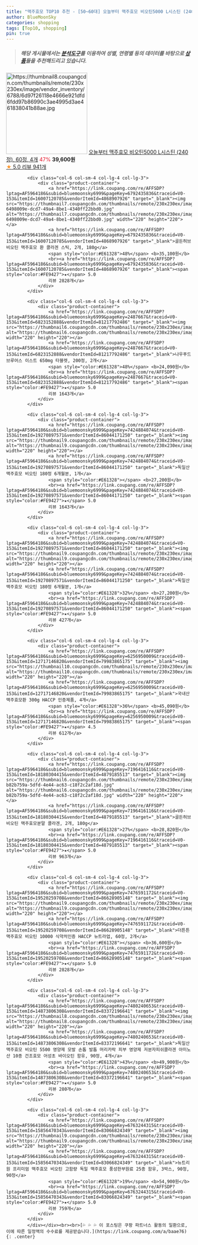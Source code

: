 ```yaml
---
title: "맥주효모 TOP10 추천 - [50~60대] 오늘부터 맥주효모 비오틴5000 L시스틴 (240정), 60정, 4개"
author: BlueMoonSky
categories: shopping
tags: [Top10, shopping]
pin: true
---
```


> ##### 해당 게시물에서는 [**분석도구**](https://itemscout.io/)를 이용하여 **성별**, **연령별** 등의 데이터를 바탕으로 [**상품**](https://link.coupang.com/a/baae76)들을 추천해드리고 있습니다.
<div class="container"><div class="row">
            <div class="col-6 col-sm-4 col-lg-4 col-lg-3">
                <div class="product-container">
                    <a href="https://link.coupang.com/re/AFFSDP?lptag=AF5964186&subid=bluemoonsky6999&pageKey=7154153560&traceid=V0-153&itemId=17992999207&vendorItemId=86750699775" target="_blank"><img src="https://thumbnail8.coupangcdn.com/thumbnails/remote/230x230ex/image/vendor_inventory/6788/6d97f26118e4666e921dfd6fdd97b86990c3ae4995d3ae461838041b88ae.jpg" alt="https://thumbnail8.coupangcdn.com/thumbnails/remote/230x230ex/image/vendor_inventory/6788/6d97f26118e4666e921dfd6fdd97b86990c3ae4995d3ae461838041b88ae.jpg" width="220" height="220"></a>
                    <a href="https://link.coupang.com/re/AFFSDP?lptag=AF5964186&subid=bluemoonsky6999&pageKey=7154153560&traceid=V0-153&itemId=17992999207&vendorItemId=86750699775" target="_blank">오늘부터 맥주효모 비오틴5000 L시스틴 (240정), 60정, 4개</a>
                    <span style="color:#E61328">47%</span> <b>39,600원</b>
                    <br><a href="https://link.coupang.com/re/AFFSDP?lptag=AF5964186&subid=bluemoonsky6999&pageKey=7154153560&traceid=V0-153&itemId=17992999207&vendorItemId=86750699775" target="_blank"><span style="color:#FE9427">★</span> 5.0
                    리뷰 941개</a>
                </div>
            </div>
            
            <div class="col-6 col-sm-4 col-lg-4 col-lg-3">
                <div class="product-container">
                    <a href="https://link.coupang.com/re/AFFSDP?lptag=AF5964186&subid=bluemoonsky6999&pageKey=6792435836&traceid=V0-153&itemId=16007120785&vendorItemId=4868907926" target="_blank"><img src="https://thumbnail7.coupangcdn.com/thumbnails/remote/230x230ex/image/retail/images/7733572323836136-6498009e-dcd7-49a4-8be1-4340ff22bbd0.jpg" alt="https://thumbnail7.coupangcdn.com/thumbnails/remote/230x230ex/image/retail/images/7733572323836136-6498009e-dcd7-49a4-8be1-4340ff22bbd0.jpg" width="220" height="220"></a>
                    <a href="https://link.coupang.com/re/AFFSDP?lptag=AF5964186&subid=bluemoonsky6999&pageKey=6792435836&traceid=V0-153&itemId=16007120785&vendorItemId=4868907926" target="_blank">골든허브 비오틴 맥주효모 환 콜라겐 스틱, 2개, 180g</a>
                    <span style="color:#E61328">48%</span> <b>35,100원</b>
                    <br><a href="https://link.coupang.com/re/AFFSDP?lptag=AF5964186&subid=bluemoonsky6999&pageKey=6792435836&traceid=V0-153&itemId=16007120785&vendorItemId=4868907926" target="_blank"><span style="color:#FE9427">★</span> 5.0
                    리뷰 2828개</a>
                </div>
            </div>
            
            <div class="col-6 col-sm-4 col-lg-4 col-lg-3">
                <div class="product-container">
                    <a href="https://link.coupang.com/re/AFFSDP?lptag=AF5964186&subid=bluemoonsky6999&pageKey=2487667&traceid=V0-153&itemId=6823152888&vendorItemId=81217792486" target="_blank"><img src="https://thumbnail6.coupangcdn.com/thumbnails/remote/230x230ex/image/vendor_inventory/e4f4/4afc7171002b374cc0d593cab6ebc7b47d0d765fbfbcb099662edbe06e0a.png" alt="https://thumbnail6.coupangcdn.com/thumbnails/remote/230x230ex/image/vendor_inventory/e4f4/4afc7171002b374cc0d593cab6ebc7b47d0d765fbfbcb099662edbe06e0a.png" width="220" height="220"></a>
                    <a href="https://link.coupang.com/re/AFFSDP?lptag=AF5964186&subid=bluemoonsky6999&pageKey=2487667&traceid=V0-153&itemId=6823152888&vendorItemId=81217792486" target="_blank">나우푸드 브루어스 이스트 650mg 타블렛, 200정, 2개</a>
                    <span style="color:#E61328">48%</span> <b>24,090원</b>
                    <br><a href="https://link.coupang.com/re/AFFSDP?lptag=AF5964186&subid=bluemoonsky6999&pageKey=2487667&traceid=V0-153&itemId=6823152888&vendorItemId=81217792486" target="_blank"><span style="color:#FE9427">★</span> 5.0
                    리뷰 1643개</a>
                </div>
            </div>
            
            <div class="col-6 col-sm-4 col-lg-4 col-lg-3">
                <div class="product-container">
                    <a href="https://link.coupang.com/re/AFFSDP?lptag=AF5964186&subid=bluemoonsky6999&pageKey=7424884074&traceid=V0-153&itemId=19270897571&vendorItemId=86044171250" target="_blank"><img src="https://thumbnail9.coupangcdn.com/thumbnails/remote/230x230ex/image/vendor_inventory/a636/23316d1133028214633475fcfffadd49a57e9b98ec5c0107b485a1bbe6b0.jpg" alt="https://thumbnail9.coupangcdn.com/thumbnails/remote/230x230ex/image/vendor_inventory/a636/23316d1133028214633475fcfffadd49a57e9b98ec5c0107b485a1bbe6b0.jpg" width="220" height="220"></a>
                    <a href="https://link.coupang.com/re/AFFSDP?lptag=AF5964186&subid=bluemoonsky6999&pageKey=7424884074&traceid=V0-153&itemId=19270897571&vendorItemId=86044171250" target="_blank">독일산 맥주효모 비오틴 180정 6개월분, 1개</a>
                    <span style="color:#E61328"></span> <b>27,200원</b>
                    <br><a href="https://link.coupang.com/re/AFFSDP?lptag=AF5964186&subid=bluemoonsky6999&pageKey=7424884074&traceid=V0-153&itemId=19270897571&vendorItemId=86044171250" target="_blank"><span style="color:#FE9427">★</span> 5.0
                    리뷰 1643개</a>
                </div>
            </div>
            
            <div class="col-6 col-sm-4 col-lg-4 col-lg-3">
                <div class="product-container">
                    <a href="https://link.coupang.com/re/AFFSDP?lptag=AF5964186&subid=bluemoonsky6999&pageKey=7424884074&traceid=V0-153&itemId=19270897571&vendorItemId=86044171250" target="_blank"><img src="https://thumbnail9.coupangcdn.com/thumbnails/remote/230x230ex/image/vendor_inventory/a636/23316d1133028214633475fcfffadd49a57e9b98ec5c0107b485a1bbe6b0.jpg" alt="https://thumbnail9.coupangcdn.com/thumbnails/remote/230x230ex/image/vendor_inventory/a636/23316d1133028214633475fcfffadd49a57e9b98ec5c0107b485a1bbe6b0.jpg" width="220" height="220"></a>
                    <a href="https://link.coupang.com/re/AFFSDP?lptag=AF5964186&subid=bluemoonsky6999&pageKey=7424884074&traceid=V0-153&itemId=19270897571&vendorItemId=86044171250" target="_blank">독일산 맥주효모 비오틴 180정 6개월분, 1개</a>
                    <span style="color:#E61328">32%</span> <b>27,200원</b>
                    <br><a href="https://link.coupang.com/re/AFFSDP?lptag=AF5964186&subid=bluemoonsky6999&pageKey=7424884074&traceid=V0-153&itemId=19270897571&vendorItemId=86044171250" target="_blank"><span style="color:#FE9427">★</span> 5.0
                    리뷰 427개</a>
                </div>
            </div>
            
            <div class="col-6 col-sm-4 col-lg-4 col-lg-3">
                <div class="product-container">
                    <a href="https://link.coupang.com/re/AFFSDP?lptag=AF5964186&subid=bluemoonsky6999&pageKey=6256950009&traceid=V0-153&itemId=12717146820&vendorItemId=79983865175" target="_blank"><img src="https://thumbnail10.coupangcdn.com/thumbnails/remote/230x230ex/image/vendor_inventory/50d0/07ba9c77856421e833f8817317490df5b54b7becd9c65433b588097d3064.jpg" alt="https://thumbnail10.coupangcdn.com/thumbnails/remote/230x230ex/image/vendor_inventory/50d0/07ba9c77856421e833f8817317490df5b54b7becd9c65433b588097d3064.jpg" width="220" height="220"></a>
                    <a href="https://link.coupang.com/re/AFFSDP?lptag=AF5964186&subid=bluemoonsky6999&pageKey=6256950009&traceid=V0-153&itemId=12717146820&vendorItemId=79983865175" target="_blank">국내산 맥주효모환 300g HACCP 인증제품, 4개</a>
                    <span style="color:#E61328">36%</span> <b>45,090원</b>
                    <br><a href="https://link.coupang.com/re/AFFSDP?lptag=AF5964186&subid=bluemoonsky6999&pageKey=6256950009&traceid=V0-153&itemId=12717146820&vendorItemId=79983865175" target="_blank"><span style="color:#FE9427">★</span> 4.5
                    리뷰 612개</a>
                </div>
            </div>
            
            <div class="col-6 col-sm-4 col-lg-4 col-lg-3">
                <div class="product-container">
                    <a href="https://link.coupang.com/re/AFFSDP?lptag=AF5964186&subid=bluemoonsky6999&pageKey=7196416116&traceid=V0-153&itemId=18180304415&vendorItemId=4879185513" target="_blank"><img src="https://thumbnail6.coupangcdn.com/thumbnails/remote/230x230ex/image/retail/images/3825545924091231-b82b759a-5dfd-4e44-ac63-c18f2c2af18d.jpg" alt="https://thumbnail6.coupangcdn.com/thumbnails/remote/230x230ex/image/retail/images/3825545924091231-b82b759a-5dfd-4e44-ac63-c18f2c2af18d.jpg" width="220" height="220"></a>
                    <a href="https://link.coupang.com/re/AFFSDP?lptag=AF5964186&subid=bluemoonsky6999&pageKey=7196416116&traceid=V0-153&itemId=18180304415&vendorItemId=4879185513" target="_blank">골든허브 비오틴 맥주효모분말 콜라겐, 2개, 180g</a>
                    <span style="color:#E61328">27%</span> <b>28,820원</b>
                    <br><a href="https://link.coupang.com/re/AFFSDP?lptag=AF5964186&subid=bluemoonsky6999&pageKey=7196416116&traceid=V0-153&itemId=18180304415&vendorItemId=4879185513" target="_blank"><span style="color:#FE9427">★</span> 5.0
                    리뷰 963개</a>
                </div>
            </div>
            
            <div class="col-6 col-sm-4 col-lg-4 col-lg-3">
                <div class="product-container">
                    <a href="https://link.coupang.com/re/AFFSDP?lptag=AF5964186&subid=bluemoonsky6999&pageKey=7476591172&traceid=V0-153&itemId=19520259708&vendorItemId=86628905148" target="_blank"><img src="https://thumbnail9.coupangcdn.com/thumbnails/remote/230x230ex/image/vendor_inventory/3979/662b8084cc839663dbde771a2378c1e66ba76844089f2c4b30c3a6934417.png" alt="https://thumbnail9.coupangcdn.com/thumbnails/remote/230x230ex/image/vendor_inventory/3979/662b8084cc839663dbde771a2378c1e66ba76844089f2c4b30c3a6934417.png" width="220" height="220"></a>
                    <a href="https://link.coupang.com/re/AFFSDP?lptag=AF5964186&subid=bluemoonsky6999&pageKey=7476591172&traceid=V0-153&itemId=19520259708&vendorItemId=86628905148" target="_blank">더튼튼 맥주효모 비오틴 10000 식약처인증 HACCP 뉴트라업, 60정, 2개</a>
                    <span style="color:#E61328"></span> <b>36,600원</b>
                    <br><a href="https://link.coupang.com/re/AFFSDP?lptag=AF5964186&subid=bluemoonsky6999&pageKey=7476591172&traceid=V0-153&itemId=19520259708&vendorItemId=86628905148" target="_blank"><span style="color:#FE9427">★</span> 5.0
                    리뷰 2828개</a>
                </div>
            </div>
            
            <div class="col-6 col-sm-4 col-lg-4 col-lg-3">
                <div class="product-container">
                    <a href="https://link.coupang.com/re/AFFSDP?lptag=AF5964186&subid=bluemoonsky6999&pageKey=7480240653&traceid=V0-153&itemId=14873806308&vendorItemId=83372196641" target="_blank"><img src="https://thumbnail8.coupangcdn.com/thumbnails/remote/230x230ex/image/vendor_inventory/4a6a/16a0ec59c279d0958b4d028afec4f574e31a91b97d93702a559706a56310.png" alt="https://thumbnail8.coupangcdn.com/thumbnails/remote/230x230ex/image/vendor_inventory/4a6a/16a0ec59c279d0958b4d028afec4f574e31a91b97d93702a559706a56310.png" width="220" height="220"></a>
                    <a href="https://link.coupang.com/re/AFFSDP?lptag=AF5964186&subid=bluemoonsky6999&pageKey=7480240653&traceid=V0-153&itemId=14873806308&vendorItemId=83372196641" target="_blank">독일산 맥주효모 비오틴 5500 영양제 모발 손톱 발톱 머리카락 피부 영양제 저분자피쉬콜라겐 아미노산 10종 건조효모 어성초 바이오틴 함유, 90정, 4개</a>
                    <span style="color:#E61328">43%</span> <b>49,900원</b>
                    <br><a href="https://link.coupang.com/re/AFFSDP?lptag=AF5964186&subid=bluemoonsky6999&pageKey=7480240653&traceid=V0-153&itemId=14873806308&vendorItemId=83372196641" target="_blank"><span style="color:#FE9427">★</span> 5.0
                    리뷰 280개</a>
                </div>
            </div>
            
            <div class="col-6 col-sm-4 col-lg-4 col-lg-3">
                <div class="product-container">
                    <a href="https://link.coupang.com/re/AFFSDP?lptag=AF5964186&subid=bluemoonsky6999&pageKey=6763244315&traceid=V0-153&itemId=15856470343&vendorItemId=83066824349" target="_blank"><img src="https://thumbnail9.coupangcdn.com/thumbnails/remote/230x230ex/image/vendor_inventory/3067/45ace25cbb9c3d9d6d7bef78336666b561045e1f327f6683bb3616a22706.PNG" alt="https://thumbnail9.coupangcdn.com/thumbnails/remote/230x230ex/image/vendor_inventory/3067/45ace25cbb9c3d9d6d7bef78336666b561045e1f327f6683bb3616a22706.PNG" width="220" height="220"></a>
                    <a href="https://link.coupang.com/re/AFFSDP?lptag=AF5964186&subid=bluemoonsky6999&pageKey=6763244315&traceid=V0-153&itemId=15856470343&vendorItemId=83066824349" target="_blank">뉴트리원 프리미엄 맥주효모 비오틴 고함량 독일 맥주효모 풍성한부원료 25종 함유, 3박스, 90정, 90정</a>
                    <span style="color:#E61328">19%</span> <b>54,900원</b>
                    <br><a href="https://link.coupang.com/re/AFFSDP?lptag=AF5964186&subid=bluemoonsky6999&pageKey=6763244315&traceid=V0-153&itemId=15856470343&vendorItemId=83066824349" target="_blank"><span style="color:#FE9427">★</span> 5.0
                    리뷰 759개</a>
                </div>
            </div>
            </div></div><br><br>[💦 💦 💦 이 포스팅은 쿠팡 파트너스 활동의 일환으로, 이에 따른 일정액의 수수료를 제공받습니다.](https://link.coupang.com/a/baae76){: .center}